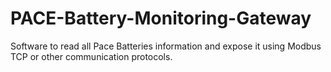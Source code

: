 # PACE-Battery-Monitoring-Gateway
Software to read all Pace Batteries information and expose it using Modbus TCP or other communication protocols.
